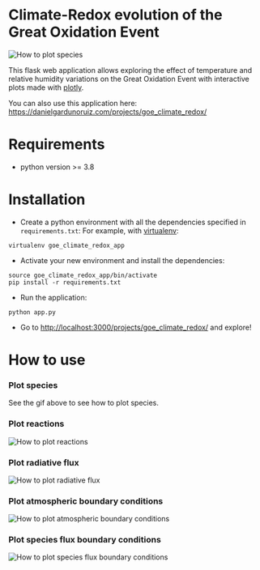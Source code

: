 # Climate-Redox evolution of the Great Oxidation Event

![How to plot species](https://filedn.com/lAPYsgzcix0SyzxXsLrqQpS/goe_climate_redox/plot-species.gif)

This flask web application allows exploring the effect of temperature and relative humidity variations on the Great Oxidation Event with interactive plots made with [plotly](https://plotly.com/python/).

You can also use this application here: <https://danielgardunoruiz.com/projects/goe_climate_redox/>

# Requirements

- python version >= 3.8

# Installation

- Create a python environment with all the dependencies specified in `requirements.txt`: For example, with [virtualenv](https://virtualenv.pypa.io/en/latest/):

```
virtualenv goe_climate_redox_app
```

- Activate your new environment and install the dependencies:
  
```
source goe_climate_redox_app/bin/activate
pip install -r requirements.txt
```

- Run the application:

```
python app.py
```

- Go to <http://localhost:3000/projects/goe_climate_redox/> and explore!

# How to use

### Plot species

 See the gif above to see how to plot species.

### Plot reactions

![How to plot reactions](https://filedn.com/lAPYsgzcix0SyzxXsLrqQpS/goe_climate_redox/plot-reactions.gif)

### Plot radiative flux

![How to plot radiative flux](https://filedn.com/lAPYsgzcix0SyzxXsLrqQpS/goe_climate_redox/plot-radiative-flux.gif)

### Plot atmospheric boundary conditions

![How to plot atmospheric boundary conditions](https://filedn.com/lAPYsgzcix0SyzxXsLrqQpS/goe_climate_redox/plot-atm-bcs.gif)

### Plot species flux boundary conditions

![How to plot species flux boundary conditions](https://filedn.com/lAPYsgzcix0SyzxXsLrqQpS/goe_climate_redox/plot-species-bcs.gif)